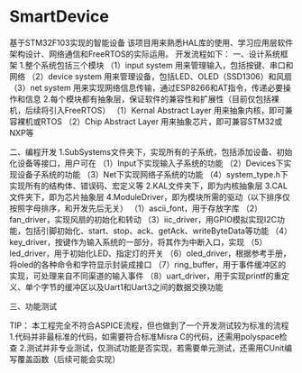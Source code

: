 # SmartDevice
基于STM32F103实现的智能设备
该项目用来熟悉HAL库的使用、学习应用层软件架构设计、网络通信和FreeRTOS的实际运用。
开发流程如下：
一、设计系统框架
    1.整个系统包括三个模块
        （1）input system    用来管理输入，包括按键、串口和网络
        （2）device system   用来管理设备，包括LED、OLED（SSD1306）和风扇
        （3）net system      用来实现网络信息传输，通过ESP8266和AT指令，传递必要操作和信息
    2.每个模块都有抽象层，保证软件的兼容性和扩展性（目前仅包括裸机，后续将引入FreeRTOS）
        （1）Kernal Abstract Layer    用来抽象内核，即可兼容裸机或RTOS
        （2）Chip Abstract Layer      用来抽象芯片，即可兼容STM32或NXP等

二、编程开发
    1.SubSystems文件夹下，实现所有的子系统，包括添加设备、初始化设备等接口，用户可在
        （1）Input下实现输入子系统的功能
        （2）Devices下实现设备子系统的功能
        （3）Net下实现网络子系统的功能
        （4）system_type.h下实现所有的结构体、错误码、宏定义等
    2.KAL文件夹下，即为内核抽象层
    3.CAL文件夹下，即为芯片抽象层
    4.ModuleDriver，即为模块所需的驱动（以下排序仅按照字母排序，和开发先后无关）
        （1）ascii_font，用于存放字库
        （2）fan_driver，实现风扇的初始化和转动
        （3）iic_driver，用GPIO模拟实现I2C功能，包括引脚初始化、start、stop、ack、getAck、writeByteData等功能
        （4）key_driver，按键作为输入系统的一部分，将其作为中断入口，实现
        （5）led_driver，用于初始化LED、指定灯的开关
        （6）oled_driver，根据参考手册，将oled的各种命令和字符显示封装成接口
        （7）ring_buffer，用于事件缓冲区的实现，可处理来自不同渠道的输入事件
        （8）uart_driver，用于实现printf的重定义、单个字节的缓冲区以及Uart1和Uart3之间的数据交换功能

三、功能测试
    



TIP：
本工程完全不符合ASPICE流程，但也做到了一个开发测试较为标准的流程
1.代码并非最标准的代码，如需要符合标准Misra C的代码，还需用polyspace检查
2.测试并非专业测试，仅测试功能是否实现，若需要单元测试，还需用CUnit编写覆盖函数（后续可能会实现）




